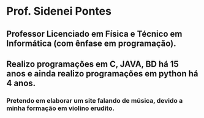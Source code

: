 # Prof. Sidenei Pontes 

## Professor Licenciado em Física e Técnico em Informática (com ênfase em programação).

## Realizo programações em C, JAVA, BD há 15 anos e ainda realizo programações em python há 4 anos.

### Pretendo em elaborar um site falando de música, devido a minha formação em violino erudito.
